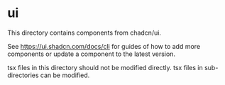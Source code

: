 # ui

This directory contains components from chadcn/ui.

See https://ui.shadcn.com/docs/cli for guides of how to add more components or update a component to the latest version.

tsx files in this directory should not be modified directly. tsx files in sub-directories can be modified.
